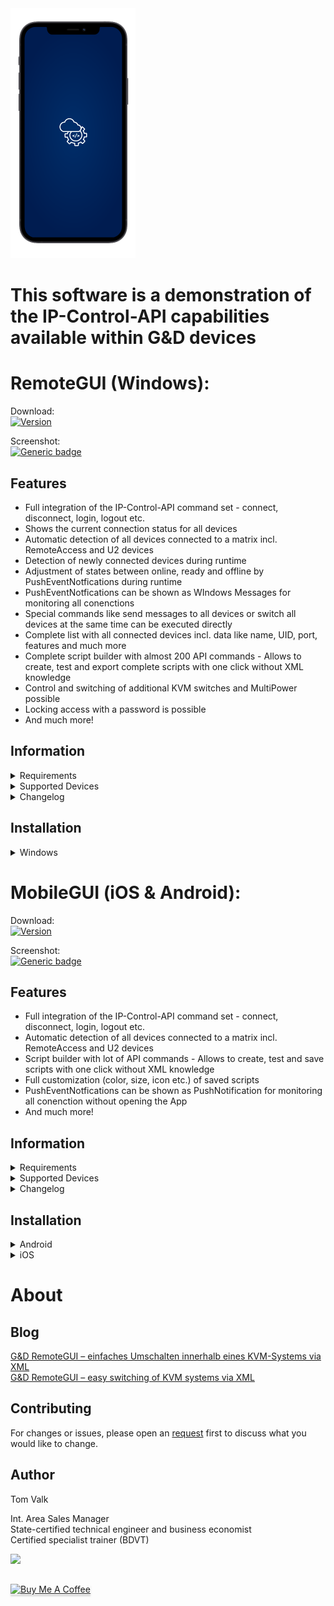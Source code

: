 <img src="https://raw.githubusercontent.com/tomvalk/RemoteGUI-Releases/main/Logo.png" width="200" height="400">

# This software is a demonstration of the IP-Control-API capabilities available within G&D devices <br/>

# RemoteGUI (Windows): 
Download:  <br/>
[![Version](https://img.shields.io/badge/Version-5.0.0_Preview-brightgreen.svg)](https://github.com/tomvalk/RemoteGUI-Releases/releases/tag/RemoteGUI)

Screenshot:  <br/>
[![Generic badge](https://img.shields.io/badge/Screenshots-RemoteGUI-orange.svg)](https://github.com/tomvalk/RemoteGUI-Releases/blob/main/Screenshot_RemoteGUI/)
## Features
- Full integration of the IP-Control-API command set - connect, disconnect, login, logout etc.
- Shows the current connection status for all devices
- Automatic detection of all devices connected to a matrix incl. RemoteAccess and U2 devices
- Detection of newly connected devices during runtime
- Adjustment of states between online, ready and offline by PushEventNotfications during runtime
- PushEventNotfications can be shown as WIndows Messages for monitoring all conenctions
- Special commands like send messages to all devices or switch all devices at the same time can be executed directly
- Complete list with all connected devices incl. data like name, UID, port, features and much more
- Complete script builder with almost 200 API commands - Allows to create, test and export complete scripts with one click without XML knowledge
- Control and switching of additional KVM switches and MultiPower possible
- Locking access with a password is possible
- And much more!

## Information

<details><summary>Requirements</summary>
<p>

- Windows OS with Microsoft .net Framework 4.6 or higher
- It's recommended to use the latest G&D firmware in order to use all available functions and features
- The G&D firmware expansion IP-Control-API togehther with an activated Remote-Control-Port: 

```
Webinterface -> 'Your Device' -> Information -> Activated Features
Webinterface -> 'Your Device' -> Configuration -> Network -> Remote-Control -> TCP:xxxxx -> Enabled
```
</p>
</details>

<details><summary>Supported Devices</summary>
<p>

```
- ControlCenter-Digital
- ControlCenter-Compact
- ControlCenter-IP 2.0
- MUX-NT
- MUX-ATC
- Multipower-NT
```

</p>
</details>


<details><summary>Changelog</summary>
<p>
	
```
Changelog:
5.0.0
- Added the setting to show the Push-Event-Notification in the Windows Notifcation Center
- Added the option to show/hide Targets within the selected Workplace filter to the settings
- Overall improvements and bug fixes 

4.9.0
- Added the possibility to lock the RemoteGUI with a password 
	-> By default the password entry on startup is disabled and the password is 4658
- Added the setting to show only devices that are in the selected Workplace filter to the settings
- Moved RemoteMUX to the main window as a separate tab
- Moved Global Matrix Commands to the main window as a separate tab
- Added new RemoteMP tab for controlling MultiPower-NT 
	-> Requires firmware MultiPower-NT >= 1.1.000
- Overall improvements and bug fixes 

4.8.0
- Improved RemoteGUI appearance
	-> Added a Workplace Filter
	-> Added more apperance settings
	-> Added a Dark Mode (BETA)
- Added U2-LAN/U2+ device to the RemoteGUI and [Script Builder] 
- Added new IP-Control-API features for for MUX-ATC
	-> Single Signal Switching in the [Script Builder] for MUX-ATC
	-> Requires firmware MUX-ATC >= 1.1.000

4.7.0
- Added matrix overview tab to show all connected devices (can be copied to Excel etc.)
- Added lot of commands to the [Script Builder], more than 180x commands are now supported for
	-> ControlCenter-Compact, ControlCenter-Digital, ControlCenter-IP
	-> DL-MUX, MUX-NT, MUX-ATC
	-> RemoteAccess-CPU, MultiPower-NT
- Added new IP-Control-API features for ControlCenter-Compact / ControlCenter-Digital 
	-> Added <AllowTemporaryLogon> for OpenAccess-CON via the CON context menu (right click) and in the [Script Builder] 
	-> Added <selectvideostream> for DH devices via the CON context menu (right click) and in the [Script Builder]
	-> Improved <disconnectEvent> to show total connections to each CPU live now faster and can be switched off without refresh
	-> Requires firmware CC-Compact >= 1.4.000 / CC-Digital >= 2.3.000 and MTX-CON >= 1.7.000 for <selectvideostream>
- Overall speed improvements and bug fixes 

4.6.0
- Added support for [RemoteAccess-CPU] series

4.5.0
- Filter devices depending on status directly in the GUI accessable via the list icon beside the name filter options

4.4.0
- [Script Builder] XML code now in color and colorful
- Added support for [U2+CON/CPU] series

4.3.0 
- Added [Send Message] via CON context menu (again, got lost during the 4.0.0 update)
- Added [Disconnect all CONs] to CPU context menu

4.2.0
- Show total connections to each CPU live (can be switched off in the settings)
- Select [Connections] via the CPU context menu to get a list of all connected CONs 

4.1.0
- Performance improvements for large Matrix installations
- [Highlight] and pin CPUs and CONs via the context menu

4.0.0
- New and improved [RemoteGUI] design and features
- [Script Builder] improved for offline use
- Overall improvements and bug fixes

3.6.0
- New [Script Builder] layout

3.5.0
- Added a [SNMP Tester] accessable via the settings

3.4.0
- Show monitoring now supports [CON-2] and [DH] devices

3.3.0
- Added support for SNMP firmware detection

3.2.0
- [Script Builder] improvements and bug fixes

3.1.0
- Improved push notifications process

3.0.0
- Added support for [ControlCenter-IP] series

2.5.0
- [Script Builder] can now be used without active connection to the matrix

2.4.0
- Added support for [MUX-ATC] series
- Added support for [MUX-NT] series

2.3.0
- Improvements for large Matrix installations
- Added new features to [Script Builder]

2.2.0
- Added a counter for CPU and CON modules

2.1.0
- Added an option to filter CON and CPU modules by name

2.0.0
- New and improved [RemoteGUI] design and features

1.6.0
- Added [Hide] option on the right click context menu 
  -> This will hide the CON or CPU icons until you refresh or restart the [RemoteGUI]

1.5.0
- New [IP-Control-API] features added 
  -> Push Notifications <peripheral_power_on/off_event>
  -> <MatrixConnectionList> for Console and Targets

1.4.0
- Added layout options
- Added support for bridged [CATPro2] modules

1.3.0
- Added [U2-R-CPU/CON] support

1.2.0
- Push-Notifications now support live online / offline detection

1.1.0
- Newly connected devices are now added automatically to the [RemoteGUI]
- The matrix connection list can be updated by pressing the refresh button
- Login window appears if no user is logged in on a console
- Error messages when executing commands are now displayed with detailed information

1.0.0
- First release
```


</p>
</details>

## Installation
<details><summary>Windows</summary>
<p>
	
- Download the **EXE** file from [Releases](https://github.com/tomvalk/RemoteGUI-Releases/releases/tag/RemoteGUI), no need for an installation

</p>
</details>

# MobileGUI (iOS & Android): 
Download:  <br/>
[![Version](https://img.shields.io/badge/Version-1.6.0-brightgreen.svg)](https://github.com/tomvalk/RemoteGUI-Releases/releases/tag/MobileGUI)

Screenshot:  <br/>
[![Generic badge](https://img.shields.io/badge/Screenshots-MobileGUI-orange.svg)](https://github.com/tomvalk/RemoteGUI-Releases/blob/main/Screenshot_MobileGUI/)

## Features
- Full integration of the IP-Control-API command set - connect, disconnect, login, logout etc.
- Automatic detection of all devices connected to a matrix incl. RemoteAccess and U2 devices
- Script builder with lot of API commands - Allows to create, test and save scripts with one click without XML knowledge
- Full customization (color, size, icon etc.) of saved scripts
- PushEventNotfications can be shown as PushNotification for monitoring all conenction without opening the App 
- And much more!

## Information

<details><summary>Requirements</summary>
<p>

- Android 4.1 or higher
- iOS 8.0 or higher
<br/><br/>
- It's recommended to use the latest G&D firmware in order to use all available functions and features
- The G&D firmware expansion IP-Control-API togehther with an activated Remote-Control-Port: 

```
Webinterface -> 'Your Device' -> Information -> Activated Features
Webinterface -> 'Your Device' -> Configuration -> Network -> Remote-Control -> TCP:xxxxx -> Enabled
```
</p>
</details>

<details><summary>Supported Devices</summary>
<p>
	
```
- ControlCenter-Digital
- ControlCenter-Compact
- ControlCenter-IP 2.0
```
	
</p>
</details>

<details><summary>Changelog</summary>
<p>
	
```
1.6.0
    - Added PushNotification for G&D Push Events

1.5.0 
    - Added U2(LAN) devices to the GUI   
    - Added visual customization of saved Scripts (via long press)                       
                            
1.4.0 
    - Added Easy Scripting feature to [Script Builder]    
    - Overall improvements and UI fixes
                           
1.3.0
    - "More..." commands now available via long press 
    - Added show/hide Targets to the Workplace filter* 
    - Added haptic feedback 
                            
1.2.0                            
    - Added "More..." commands to Targets and Consoles
    - Overall improvements and UI fixes
                
1.1.0 
    - Added full Script Builder  
    - Added Workplace Filter to GUI                        
                            
1.0.0 
    - First Release                                
```

</p>
</details>

## Installation
<details><summary>Android</summary>
<p>
	
- On your Android phone: Go to Menu > Settings > Security > and check Unknown Sources to allow your phone to install apps from sources other than the Google Play Store

- Download the latest **APK** file from [Releases](https://github.com/tomvalk/RemoteGUI-Releases/releases/tag/MobileGUI)

- You can install the **APK** files on your Android smartphone or tablet directly from your browser or file explorer app.


</p>
</details>

<details><summary>iOS</summary>
<p>
	
- MobileGUI for **iOS** will be published via Testflight - [MobileGUI.iOS](https://testflight.apple.com/join/3QwH5VWa)

- Install Apples [TestFlight](https://apps.apple.com/de/app/testflight/id899247664) from the App Store


</p>
</details>


# About
## Blog
[G&D RemoteGUI – einfaches Umschalten innerhalb eines KVM-Systems via XML](https://blog.gdsys.de/blog/2020/08/05/gd-remotegui-einfaches-umschalten-innerhalb-eines-kvm-systems-via-xml/) <br/>
[G&D RemoteGUI – easy switching of KVM systems via XML](https://blog.gdsys.de/en/2020/08/05/gd-remotegui-easy-switching-of-kvm-systems-via-xml/) <br/>

## Contributing
For changes or issues, please open an [request](https://github.com/tomvalk/RemoteGUI-Releases/issues) first to discuss what you would like to change. <br/>

## Author
Tom Valk   <br/>

Int. Area Sales Manager  <br/>
State-certified technical engineer and business economist <br/>
Certified specialist trainer (BDVT)

<a href="mailto:valk@gdsys.de?"><img src="https://img.shields.io/badge/Send Mail-%23DD0031.svg?&style=for-the-badge&logo=mail&logoColor=white"/></a>

## 
<a href="https://www.buymeacoffee.com/tomtom1337" target="_blank"><img src="https://www.buymeacoffee.com/assets/img/custom_images/orange_img.png" alt="Buy Me A Coffee" style="height: 41px !important;width: 174px !important;box-shadow: 0px 3px 2px 0px rgba(190, 190, 190, 0.5) !important;-webkit-box-shadow: 0px 3px 2px 0px rgba(190, 190, 190, 0.5) !important;" ></a>
